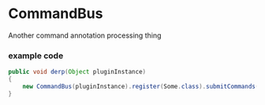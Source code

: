 # CommandBus
Another command annotation processing thing

### example code
```java
public void derp(Object pluginInstance)
{
    new CommandBus(pluginInstance).register(Some.class).submitCommands();
}
```
